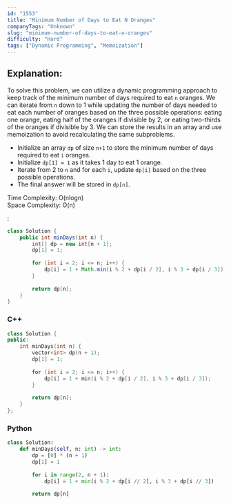 ```yaml
---
id: "1553"
title: "Minimum Number of Days to Eat N Oranges"
companyTags: "Unknown"
slug: "minimum-number-of-days-to-eat-n-oranges"
difficulty: "Hard"
tags: ["Dynamic Programming", "Memoization"]
---
```


## Explanation:
To solve this problem, we can utilize a dynamic programming approach to keep track of the minimum number of days required to eat `n` oranges. We can iterate from `n` down to 1 while updating the number of days needed to eat each number of oranges based on the three possible operations: eating one orange, eating half of the oranges if divisible by 2, or eating two-thirds of the oranges if divisible by 3. We can store the results in an array and use memoization to avoid recalculating the same subproblems.

- Initialize an array `dp` of size `n+1` to store the minimum number of days required to eat `i` oranges.
- Initialize `dp[1] = 1` as it takes 1 day to eat 1 orange.
- Iterate from 2 to `n` and for each `i`, update `dp[i]` based on the three possible operations.
- The final answer will be stored in `dp[n]`.

Time Complexity: O(nlogn)  
Space Complexity: O(n)

:

```java
class Solution {
    public int minDays(int n) {
        int[] dp = new int[n + 1];
        dp[1] = 1;
        
        for (int i = 2; i <= n; i++) {
            dp[i] = 1 + Math.min(i % 2 + dp[i / 2], i % 3 + dp[i / 3]);
        }
        
        return dp[n];
    }
}
```

### C++
```cpp
class Solution {
public:
    int minDays(int n) {
        vector<int> dp(n + 1);
        dp[1] = 1;
        
        for (int i = 2; i <= n; i++) {
            dp[i] = 1 + min(i % 2 + dp[i / 2], i % 3 + dp[i / 3]);
        }
        
        return dp[n];
    }
};
```

### Python
```python
class Solution:
    def minDays(self, n: int) -> int:
        dp = [0] * (n + 1)
        dp[1] = 1
        
        for i in range(2, n + 1):
            dp[i] = 1 + min(i % 2 + dp[i // 2], i % 3 + dp[i // 3])
            
        return dp[n]
```